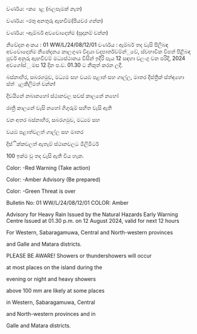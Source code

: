 වර්ණය: -ක ොළ (බලපෑමක් නැත)

වර්ණය: -රතු අනතුරු ඇඟවීම(පියවර ගන්න)

වර්ණය: -ඇම්බර් අවවොදොත්ම (සූදානම් වන්න)

නිවේදන අංකය : 01 WW/L/24/08/12/01 වර්ණය : ඇම්බර් තද වැසි පිලිබඳ අවවොදොත්ම නිකේදනය කාලගුණ විදයා වදපාර්තවම්න්ුවේ, ස්වභාවික විපත් පිළිබඳ පූර්ව අනුරු ඇඟවීවම් මධ්‍යස්ථානය විසින් ඉදිරි පැය 12 සඳහා වලංගු වන පරිදි, 2024 අවගෝස්ු මස 12 දින ප.ව. 01.30 ට නිකුත් කරන ලදී.

බස්නාහිර, සබරගමුව, මධ්‍යම සහ වයඹ පළාත් සහ ගාල්ල, මාතර දිස්ත්‍රික් ස්ත්‍ඳහො ස්ත්‍ැලකිලිමත් වන්න!

දිවයිනේ නබානහෝ ස්ථානවල සවස් කාලනේ නහෝ

රාත්‍රී කාලනේ වැසි නහෝ ගිගුරුම් සහිත වැසි ඇති

වන අතර බස්නාහිර, සබරගමුව, මධ්‍යම සහ

වයඹ පළාත්වලත් ගාල්ල සහ මාතර

දිස්ික්කවලත් ඇතැම් ස්ථානවලට මිලිමීටර්

100 ඉක්ම වූ තද වැසි ඇති විය හැක.

Color: -Red Warning (Take action)

Color: -Amber Advisory (Be prepared)

Color: -Green Threat is over

Bulletin No: 01 WW/L/24/08/12/01 COLOR: Amber

Advisory for Heavy Rain Issued by the Natural Hazards Early Warning Centre Issued at 01.30 p.m. on 12 August 2024, valid for next 12 hours

For Western, Sabaragamuwa, Central and North-western provinces

and Galle and Matara districts.

PLEASE BE AWARE! Showers or thundershowers will occur

at most places on the island during the

evening or night and heavy showers

above 100 mm are likely at some places

in Western, Sabaragamuwa, Central

and North-western provinces and in

Galle and Matara districts.